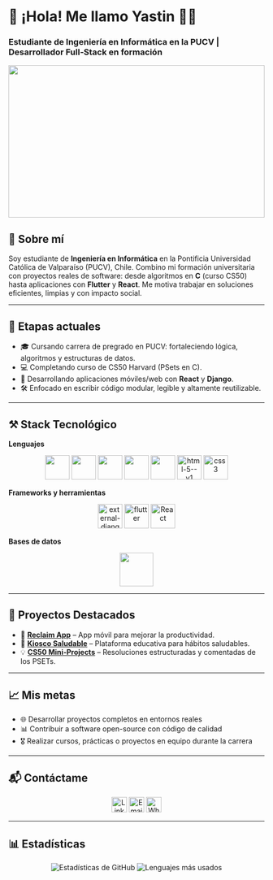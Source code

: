 # 👋 ¡Hola! Me llamo Yastin 👨‍💻  
### Estudiante de Ingeniería en Informática en la PUCV | Desarrollador Full‑Stack en formación

<p align="center">
  <img src="https://i.pinimg.com/originals/65/90/69/6590694d365cf69ac918b9438a4067c6.gif" width="100%" height="300px">
</p>

## 🧠 Sobre mí  
Soy estudiante de **Ingeniería en Informática** en la Pontificia Universidad Católica de Valparaíso (PUCV), Chile. Combino mi formación universitaria con proyectos reales de software: desde algoritmos en **C** (curso CS50) hasta aplicaciones con **Flutter** y **React**. Me motiva trabajar en soluciones eficientes, limpias y con impacto social.

---

## 🚀 Etapas actuales

- 🎓 Cursando carrera de pregrado en PUCV: fortaleciendo lógica, algoritmos y estructuras de datos.
- 💻 Completando curso de CS50 Harvard (PSets en C).
- 📱 Desarrollando aplicaciones móviles/web con **React** y **Django**.
- 🛠 Enfocado en escribir código modular, legible y altamente reutilizable.

---

## ⚒️ Stack Tecnológico

**Lenguajes**  
<p align="center">
  <img width="48" src="https://img.icons8.com/color/48/c-programming.png"/>
  <img width="48" src="https://img.icons8.com/color/48/python--v1.png"/>
  <img width="48" src="https://img.icons8.com/color/48/dart.png"/>
  <img width="48" src="https://img.icons8.com/color/48/typescript.png"/>
  <img width="48" src="https://img.icons8.com/fluency/48/javascript.png"/>
  <img width="48" height="48" src="https://img.icons8.com/color/48/html-5--v1.png" alt="html-5--v1"/>
  <img width="48" height="48" src="https://img.icons8.com/fluency/48/css3.png" alt="css3"/>
</p>

**Frameworks y herramientas**  
<p align="center">
  <img width="48" height="48" src="https://img.icons8.com/external-tal-revivo-bold-tal-revivo/48/39ff14/external-django-a-high-level-python-web-framework-that-encourages-rapid-development-logo-bold-tal-revivo.png" alt="external-django-a-high-level-python-web-framework-that-encourages-rapid-development-logo-bold-tal-revivo"/>
  <img width="48" height="48" src="https://img.icons8.com/fluency/48/flutter.png" alt="flutter"/>
  <img width="48" height="48" src="https://img.icons8.com/external-tal-revivo-color-tal-revivo/48/external-react-a-javascript-library-for-building-user-interfaces-logo-color-tal-revivo.png" alt="React"/>  
</p>

**Bases de datos**  
<p align="center">
  <img width="66" src="https://img.icons8.com/color/96/mysql-logo.png"/>
</p>

---

## 🌟 Proyectos Destacados

- 📱 **[Reclaim App](https://github.com/Yastin-Can/reclaim)** – App móvil para mejorar la productividad.
- 🍎 **[Kiosco Saludable](https://github.com/Yastin-Can/KS)** – Plataforma educativa para hábitos saludables.
- 💡 **[CS50 Mini‑Projects](https://github.com/code50/178800974)** – Resoluciones estructuradas y comentadas de los PSETs.

---

## 📈 Mis metas

- 🌐 Desarrollar proyectos completos en entornos reales
- 📊 Contribuir a software open-source con código de calidad
- 🎖 Realizar cursos, prácticas o proyectos en equipo durante la carrera

---

## 📬 Contáctame

<p align="center">
  <a href="https://www.linkedin.com/in/yastin-villarroel/" target="_blank"><img src="https://cdn-icons-png.flaticon.com/128/145/145807.png" width="30" alt="LinkedIn"></a>
  <a href="mailto:yastinvillarroel2005@gmail.com" target="_blank"><img src="https://cdn-icons-png.flaticon.com/128/732/732200.png" width="30" alt="Email"></a>
  <a href="https://wa.me/56922326630" target="_blank"><img src="https://cdn-icons-png.flaticon.com/128/15707/15707820.png" width="30" alt="WhatsApp"></a>
</p>

---

## 📊 Estadísticas

<p align="center">
  <img src="https://github-readme-stats.vercel.app/api?username=Yastin-Can&show_icons=true&theme=radical" alt="Estadísticas de GitHub">
  <img src="https://github-readme-stats.vercel.app/api/top-langs/?username=Yastin-Can&layout=compact&theme=radical" alt="Lenguajes más usados">
</p>
